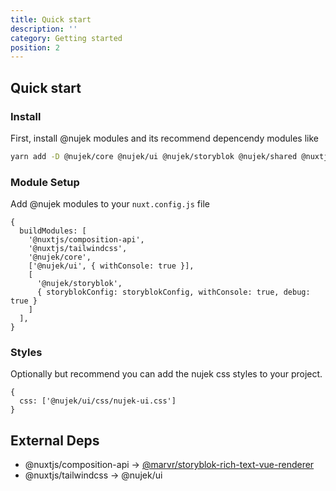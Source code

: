 ```yaml
---
title: Quick start
description: ''
category: Getting started
position: 2
---
```


## Quick start

### Install

First, install @nujek modules and its recommend depencendy modules like

```bash
yarn add -D @nujek/core @nujek/ui @nujek/storyblok @nujek/shared @nuxtjs/composition-api @nuxtjs/tailwindcss
```

### Module Setup

Add @nujek modules to your `nuxt.config.js` file

```js[nuxt.config.js]
{
  buildModules: [
    '@nuxtjs/composition-api',
    '@nuxtjs/tailwindcss',
    '@nujek/core',
    ['@nujek/ui', { withConsole: true }],
    [
      '@nujek/storyblok',
      { storyblokConfig: storyblokConfig, withConsole: true, debug: true }
    ]
  ],
}
```

### Styles

Optionally but recommend you can add the nujek css styles to your project.


```js[nuxt.config.js]
{
  css: ['@nujek/ui/css/nujek-ui.css']
}
```

## External Deps

* @nuxtjs/composition-api -> [@marvr/storyblok-rich-text-vue-renderer](https://github.com/MarvinRudolph/storyblok-rich-text-renderer/tree/master/packages/storyblok-rich-text-vue-renderer) 
* @nuxtjs/tailwindcss -> @nujek/ui




